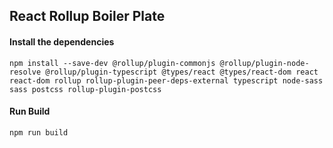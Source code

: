 ## React Rollup Boiler Plate


#### Install the dependencies
```
npm install --save-dev @rollup/plugin-commonjs @rollup/plugin-node-resolve @rollup/plugin-typescript @types/react @types/react-dom react react-dom rollup rollup-plugin-peer-deps-external typescript node-sass sass postcss rollup-plugin-postcss

```

#### Run Build 

```
npm run build
```

